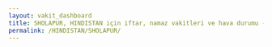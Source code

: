 ```yaml
---
layout: vakit_dashboard
title: SHOLAPUR, HINDISTAN için iftar, namaz vakitleri ve hava durumu - ilçe/eyalet seç
permalink: /HINDISTAN/SHOLAPUR/
---
```


<script type="text/javascript">
  var GLOBAL_COUNTRY = 'HINDISTAN';
  var GLOBAL_CITY = 'SHOLAPUR';
  var GLOBAL_STATE = '';
  var lat = 72;
  var lon = 21;
</script>
